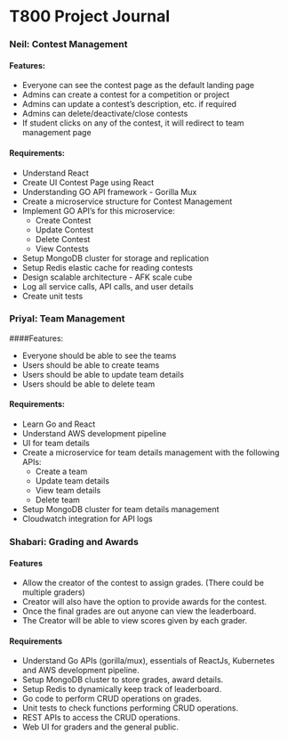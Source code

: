 # T800 Project Journal

### Neil: Contest Management

#### Features:

- Everyone can see the contest page as the default landing page
- Admins can create a contest for a competition or project
- Admins can update a contest’s description, etc. if required
- Admins can delete/deactivate/close contests
- If student clicks on any of the contest, it will redirect to team management page

#### Requirements:

- Understand React
- Create UI Contest Page using React
- Understanding GO API framework - Gorilla Mux
- Create a microservice structure for Contest Management
- Implement GO API’s for this microservice:
  - Create Contest
  - Update Contest
  - Delete Contest
  - View Contests
- Setup MongoDB cluster for storage and replication
- Setup Redis elastic cache for reading contests
- Design scalable architecture - AFK scale cube
- Log all service calls, API calls, and user details
- Create unit tests

### Priyal: Team Management

####Features:

- Everyone should be able to see the teams
- Users should be able to create teams
- Users should be able to update team details
- Users should be able to delete team

#### Requirements:

- Learn Go and React
- Understand AWS development pipeline
- UI for team details
- Create a microservice for team details management with the following APIs:
  - Create a team
  - Update team details
  - View team details
  - Delete team
- Setup MongoDB cluster for team details management
- Cloudwatch integration for API logs

### Shabari: Grading and Awards

#### Features

- Allow the creator of the contest to assign grades. (There could be multiple graders)
- Creator will also have the option to provide awards for the contest.
- Once the final grades are out anyone can view the leaderboard.
- The Creator will be able to view scores given by each grader.

#### Requirements

- Understand Go APIs (gorilla/mux), essentials of ReactJs, Kubernetes and AWS development pipeline.
- Setup MongoDB cluster to store grades, award details.
- Setup Redis to dynamically keep track of leaderboard.
- Go code to perform CRUD operations on grades.
- Unit tests to check functions performing CRUD operations.
- REST APIs to access the CRUD operations.
- Web UI for graders and the general public.
